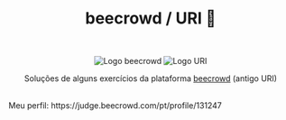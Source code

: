 <h1 align="center">beecrowd / URI 🐝</h1>

<br />

<p align="center">
  <img src="./assets/beecrowd.png" alt="Logo beecrowd" />
  <img src="./assets/uri.png" alt="Logo URI"/>
</p>

<p align="center">Soluções de alguns exercícios da plataforma 
    <a href="https://www.beecrowd.com.br/">beecrowd</a>
    (antigo URI)
</p>

<br />
Meu perfil: https://judge.beecrowd.com/pt/profile/131247
